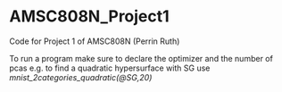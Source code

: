 # AMSC808N_Project1
Code for Project 1 of AMSC808N (Perrin Ruth)

To run a program make sure to declare the optimizer and the number of pcas e.g. to find a quadratic hypersurface with SG use
*mnist_2categories_quadratic(@SG,20)*
